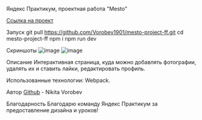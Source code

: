 Яндекс Практикум, проектная работа "Mesto"

[Ссылка на проект](https://vorobev1901.github.io/mesto-project-ff/ "Проектная работа 'Место'")

Запуск 
git pull https://github.com/Vorobev1901/mesto-project-ff.git
cd mesto-project-ff
npm i
npm run dev

Скриншоты
![image](https://github.com/Vorobev1901/mesto-project-ff/assets/145499352/61b7d091-b5a7-4673-9661-87ab25096590)
![image](https://github.com/Vorobev1901/mesto-project-ff/assets/145499352/94e36c00-1790-4452-a30a-5d76e708d28d)

Описание
Интерактивная страница, куда можно добавлять фотографии, удалять их и ставить лайки, редактировать профиль.

Использованные технологии: Webpack.

Автор
[Github](https://github.com/Vorobev1901)  - Nikita Vorobev

Благодарность
Благодарю команду Яндекс Практикум за предоставление дизайна и уроков!

